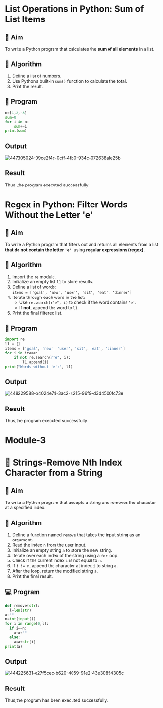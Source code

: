 # List Operations in Python: Sum of List Items

## 🎯 Aim
To write a Python program that calculates the **sum of all elements** in a list.

## 🧠 Algorithm
1. Define a list of numbers.
2. Use Python’s built-in `sum()` function to calculate the total.
3. Print the result.

## 🧾 Program
```python
n=[1,2,-8]
sum=0
for i in n:
    sum+=i
print(sum)
```
## Output
![447305024-09ce2f4c-0cff-4fb0-934c-072638a1e25b](https://github.com/user-attachments/assets/bba821f7-529e-47e4-bbbe-aac9c649374a)


## Result
Thus ,the program executed successfully


# Regex in Python: Filter Words Without the Letter 'e'

## 🎯 Aim
To write a Python program that filters out and returns all elements from a list **that do not contain the letter `'e'`**, using **regular expressions (regex)**.

## 🧠 Algorithm
1. Import the `re` module.
2. Initialize an empty list `l1` to store results.
3. Define a list of words:  
   `items = ['goal', 'new', 'user', 'sit', 'eat', 'dinner']`
4. Iterate through each word in the list:
   - Use `re.search(r"e", i)` to check if the word contains `'e'`.
   - If **not**, append the word to `l1`.
5. Print the final filtered list.

## 🧾 Program
```python
import re
l1 = []
items = ['goal', 'new', 'user', 'sit', 'eat', 'dinner']
for i in items:
    if not re.search(r"e", i):
        l1.append(i)
print("Words without 'e':", l1)

```
## Output
![448229588-b4024e74-3ac2-4215-96f9-d3d4500fc73e](https://github.com/user-attachments/assets/b6e226b3-61ea-4660-85e3-36763cb5fd15)

## Result
Thus,the program executed successfully


# Module-3
# 🧹 Strings-Remove Nth Index Character from a String

## 🎯 Aim
To write a Python program that accepts a string and removes the character at a specified index.

## 🧠 Algorithm
1. Define a function named `remove` that takes the input string as an argument.
2. Read the index `n` from the user input.
3. Initialize an empty string `a` to store the new string.
4. Iterate over each index of the string using a `for` loop.
5. Check if the current index `i` is not equal to `n`.
6. If `i != n`, append the character at index `i` to string `a`.
7. After the loop, return the modified string `a`.
8. Print the final result.

## 💻 Program
```python
def remove(str):
  l=len(str)
a=""
n=int(input())
for i in range(0,l):
  if i==n:
    a=a+""
  else:
    a=a+str[i]
print(a)
```

## Output
![444225631-e27f5cec-b620-4059-91e2-43e30854305c](https://github.com/user-attachments/assets/03dd92ab-5ca5-452f-860b-f8399bac34b6)

## Result
Thus,the program has been executed successfully.

